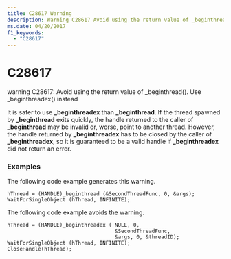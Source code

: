 ```yaml
---
title: C28617 Warning
description: Warning C28617 Avoid using the return value of _beginthread(). Use _beginthreadex() instead.
ms.date: 04/20/2017
f1_keywords: 
  - "C28617"
---
```


# C28617


warning C28617: Avoid using the return value of \_beginthread(). Use \_beginthreadex() instead

It is safer to use **\_beginthreadex** than **\_beginthread**. If the thread spawned by **\_beginthread** exits quickly, the handle returned to the caller of **\_beginthread** may be invalid or, worse, point to another thread. However, the handle returned by **\_beginthreadex** has to be closed by the caller of **\_beginthreadex**, so it is guaranteed to be a valid handle if **\_beginthreadex** did not return an error.

### <span id="examples"></span><span id="EXAMPLES"></span>Examples

The following code example generates this warning.

```
hThread = (HANDLE)_beginthread (&SecondThreadFunc, 0, &args);
WaitForSingleObject (hThread, INFINITE);
```

The following code example avoids the warning.

```
hThread = (HANDLE)_beginthreadex ( NULL, 0,
                                   &SecondThreadFunc,
                                   &args, 0, &threadID);
WaitForSingleObject (hThread, INFINITE);
CloseHandle(hThread);
```

